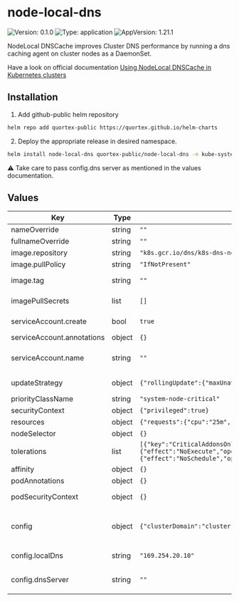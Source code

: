 # node-local-dns

![Version: 0.1.0](https://img.shields.io/badge/Version-0.1.0-informational?style=flat-square) ![Type: application](https://img.shields.io/badge/Type-application-informational?style=flat-square) ![AppVersion: 1.21.1](https://img.shields.io/badge/AppVersion-1.21.1-informational?style=flat-square)

NodeLocal DNSCache improves Cluster DNS performance by running a dns caching agent on cluster nodes as a DaemonSet.

Have a look on official documentation [Using NodeLocal DNSCache in Kubernetes clusters](https://kubernetes.io/docs/tasks/administer-cluster/nodelocaldns/)

## Installation

1. Add github-public helm repository

```sh
helm repo add quortex-public https://quortex.github.io/helm-charts
```

2. Deploy the appropriate release in desired namespace.

```sh
helm install node-local-dns quortex-public/node-local-dns -n kube-system
```

:warning: Take care to pass config.dns server as mentioned in the values documentation.

## Values

| Key | Type | Default | Description |
|-----|------|---------|-------------|
| nameOverride | string | `""` | Helm's name computing override. |
| fullnameOverride | string | `""` | Helm's fullname computing override. |
| image.repository | string | `"k8s.gcr.io/dns/k8s-dns-node-cache"` | node-local-dns image repository. |
| image.pullPolicy | string | `"IfNotPresent"` | node-local-dns container image pull policy. |
| image.tag | string | `""` | node-local-dns image tag (default is the chart appVersion). |
| imagePullSecrets | list | `[]` | A list of secrets used to pull containers images. |
| serviceAccount.create | bool | `true` | Specifies whether a service account should be created |
| serviceAccount.annotations | object | `{}` | Annotations to add to the service account |
| serviceAccount.name | string | `""` | The name of the service account to use. If not set and create is true, a name is generated using the fullname template |
| updateStrategy | object | `{"rollingUpdate":{"maxUnavailable":"10%"}}` | An update strategy to replace existing DaemonSet pods with new pods. |
| priorityClassName | string | `"system-node-critical"` | If specified, indicates the pod's priority. |
| securityContext | object | `{"privileged":true}` | node-local-dns container security context. |
| resources | object | `{"requests":{"cpu":"25m","memory":"5Mi"}}` | node-local-dns resources. |
| nodeSelector | object | `{}` | Node labels for pod assignment. |
| tolerations | list | `[{"key":"CriticalAddonsOnly","operator":"Exists"},{"effect":"NoExecute","operator":"Exists"},{"effect":"NoSchedule","operator":"Exists"}]` | Node tolerations for scheduling to nodes with taints. |
| affinity | object | `{}` | Affinity for pod assignment. |
| podAnnotations | object | `{}` | Annotations to be added to pods. |
| podSecurityContext | object | `{}` | Security contexts to set for all containers of the pod. |
| config | object | `{"clusterDomain":"cluster.local","dnsServer":"","localDns":"169.254.20.10"}` | node-local-dns configuration. Get more information on kubernetes documentation https://kubernetes.io/docs/tasks/administer-cluster/nodelocaldns/. |
| config.localDns | string | `"169.254.20.10"` | localDns is the local listen IP address chosen for NodeLocal DNSCache. |
| config.dnsServer | string | `""` | The dns server address Could be retrieved with `kubectl get svc kube-dns -n kube-system -o jsonpath={.spec.clusterIP}` |

